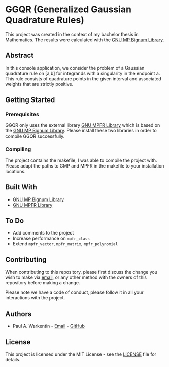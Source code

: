 # GGQR (Generalized Gaussian Quadrature Rules)

This project was created in the context of my bachelor thesis in Mathematics. The results were
calculated with the [GNU MP Bignum Library](https://gmplib.org).

## Abstract

In this console application, we consider the problem of a Gaussian quadrature rule on [a,b] for
integrands with a singularity in the endpoint a. This rule consists of quadrature points in the
given interval and associated weights that are strictly positive.

## Getting Started

### Prerequisites

GGQR only uses the external library [GNU MPFR Library](http://www.mpfr.org) which is based on the
[GNU MP Bignum Library](https://gmplib.org).
Please install these two libraries in order to compile GGQR successfully.

### Compiling

The project contains the makefile, I was able to compile the project with. Please adapt the paths
to GMP and MPFR in the makefile to your installation locations.

## Built With

- [GNU MP Bignum Library](https://gmplib.org)
- [GNU MPFR Library](http://www.mpfr.org)

## To Do

- Add comments to the project
- Increase performance on `mpfr_class`
- Extend `mpfr_vector`, `mpfr_matrix`, `mpfr_polynomial`

## Contributing

When contributing to this repository, please first discuss the change you wish to make via
[email](mailto:paul@warkentin.email), or any other method with the owners of this repository
before making a change.

Please note we have a code of conduct, please follow it in all your interactions with the project.

## Authors

- Paul A. Warkentin - [Email](mailto:paul@warkentin.email) - [GitHub](https://github.com/paulwarkentin)

## License

This project is licensed under the MIT License - see the
[LICENSE](LICENSE) file for details.
